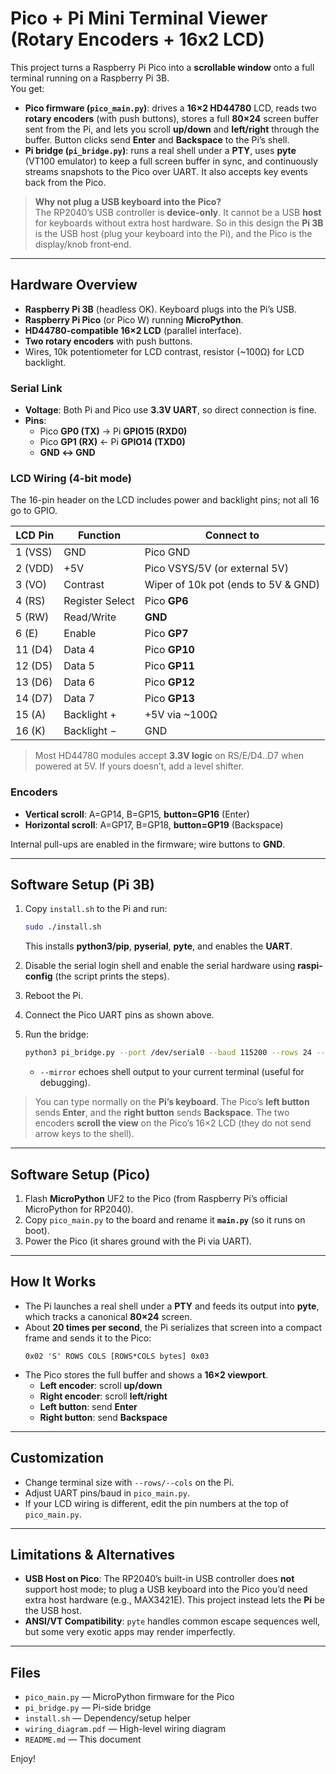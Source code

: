 # Pico + Pi Mini Terminal Viewer (Rotary Encoders + 16x2 LCD)

This project turns a Raspberry Pi Pico into a **scrollable window** onto a full terminal running on a Raspberry Pi 3B.  
You get:

- **Pico firmware (`pico_main.py`)**: drives a **16×2 HD44780** LCD, reads two **rotary encoders** (with push buttons), stores a full **80×24** screen buffer sent from the Pi, and lets you scroll **up/down** and **left/right** through the buffer. Button clicks send **Enter** and **Backspace** to the Pi’s shell.
- **Pi bridge (`pi_bridge.py`)**: runs a real shell under a **PTY**, uses **pyte** (VT100 emulator) to keep a full screen buffer in sync, and continuously streams snapshots to the Pico over UART. It also accepts key events back from the Pico.

> **Why not plug a USB keyboard into the Pico?**  
> The RP2040’s USB controller is **device-only**. It cannot be a USB **host** for keyboards without extra host hardware. So in this design the **Pi 3B** is the USB host (plug your keyboard into the Pi), and the Pico is the display/knob front‑end.

---

## Hardware Overview

- **Raspberry Pi 3B** (headless OK). Keyboard plugs into the Pi’s USB.
- **Raspberry Pi Pico** (or Pico W) running **MicroPython**.
- **HD44780-compatible 16×2 LCD** (parallel interface).
- **Two rotary encoders** with push buttons.
- Wires, 10k potentiometer for LCD contrast, resistor (~100Ω) for LCD backlight.

### Serial Link

- **Voltage**: Both Pi and Pico use **3.3V UART**, so direct connection is fine.
- **Pins**:
  - Pico **GP0 (TX)** → Pi **GPIO15 (RXD0)**
  - Pico **GP1 (RX)** ← Pi **GPIO14 (TXD0)**
  - **GND ↔ GND**

### LCD Wiring (4-bit mode)

The 16-pin header on the LCD includes power and backlight pins; not all 16 go to GPIO.

| LCD Pin | Function | Connect to |
|---|---|---|
| 1 (VSS) | GND | Pico GND |
| 2 (VDD) | +5V | Pico VSYS/5V (or external 5V) |
| 3 (VO) | Contrast | Wiper of 10k pot (ends to 5V & GND) |
| 4 (RS) | Register Select | Pico **GP6** |
| 5 (RW) | Read/Write | **GND** |
| 6 (E)  | Enable | Pico **GP7** |
| 11 (D4) | Data 4 | Pico **GP10** |
| 12 (D5) | Data 5 | Pico **GP11** |
| 13 (D6) | Data 6 | Pico **GP12** |
| 14 (D7) | Data 7 | Pico **GP13** |
| 15 (A) | Backlight + | +5V via ~100Ω |
| 16 (K) | Backlight − | GND |

> Most HD44780 modules accept **3.3V logic** on RS/E/D4..D7 when powered at 5V. If yours doesn’t, add a level shifter.

### Encoders

- **Vertical scroll**: A=GP14, B=GP15, **button=GP16** (Enter)
- **Horizontal scroll**: A=GP17, B=GP18, **button=GP19** (Backspace)

Internal pull-ups are enabled in the firmware; wire buttons to **GND**.

---

## Software Setup (Pi 3B)

1. Copy `install.sh` to the Pi and run:

   ```bash
   sudo ./install.sh
   ```

   This installs **python3/pip**, **pyserial**, **pyte**, and enables the **UART**.

2. Disable the serial login shell and enable the serial hardware using **raspi-config** (the script prints the steps).
3. Reboot the Pi.
4. Connect the Pico UART pins as shown above.
5. Run the bridge:

   ```bash
   python3 pi_bridge.py --port /dev/serial0 --baud 115200 --rows 24 --cols 80 --mirror
   ```

   - `--mirror` echoes shell output to your current terminal (useful for debugging).

> You can type normally on the **Pi’s keyboard**. The Pico’s **left button** sends **Enter**, and the **right button** sends **Backspace**. The two encoders **scroll the view** on the Pico’s 16×2 LCD (they do not send arrow keys to the shell).

---

## Software Setup (Pico)

1. Flash **MicroPython** UF2 to the Pico (from Raspberry Pi’s official MicroPython for RP2040).
2. Copy `pico_main.py` to the board and rename it **`main.py`** (so it runs on boot).
3. Power the Pico (it shares ground with the Pi via UART).

---

## How It Works

- The Pi launches a real shell under a **PTY** and feeds its output into **pyte**, which tracks a canonical **80×24** screen.
- About **20 times per second**, the Pi serializes that screen into a compact frame and sends it to the Pico:
  ```
  0x02 'S' ROWS COLS [ROWS*COLS bytes] 0x03
  ```
- The Pico stores the full buffer and shows a **16×2 viewport**.  
  - **Left encoder**: scroll **up/down**  
  - **Right encoder**: scroll **left/right**  
  - **Left button**: send **Enter**  
  - **Right button**: send **Backspace**

---

## Customization

- Change terminal size with `--rows/--cols` on the Pi.
- Adjust UART pins/baud in `pico_main.py`.
- If your LCD wiring is different, edit the pin numbers at the top of `pico_main.py`.

---

## Limitations & Alternatives

- **USB Host on Pico**: The RP2040’s built-in USB controller does **not** support host mode; to plug a USB keyboard into the Pico you’d need extra host hardware (e.g., MAX3421E). This project instead lets the **Pi** be the USB host.
- **ANSI/VT Compatibility**: `pyte` handles common escape sequences well, but some very exotic apps may render imperfectly.

---

## Files

- `pico_main.py` — MicroPython firmware for the Pico
- `pi_bridge.py` — Pi-side bridge
- `install.sh` — Dependency/setup helper
- `wiring_diagram.pdf` — High-level wiring diagram
- `README.md` — This document

Enjoy!
